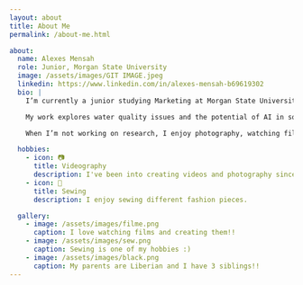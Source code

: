 ```yaml
---
layout: about
title: About Me
permalink: /about-me.html

about:
  name: Alexes Mensah
  role: Junior, Morgan State University
  image: /assets/images/GIT IMAGE.jpeg
  linkedin: https://www.linkedin.com/in/alexes-mensah-b69619302
  bio: |
    I’m currently a junior studying Marketing at Morgan State University. I expect to graduate in 2025. 

    My work explores water quality issues and the potential of AI in solving them.

    When I’m not working on research, I enjoy photography, watching films, and sewing fashion pieces.

  hobbies:
    - icon: 📷
      title: Videography
      description: I've been into creating videos and photography since I was very young.
    - icon: 🧵
      title: Sewing 
      description: I enjoy sewing different fashion pieces.

  gallery:
    - image: /assets/images/filme.png
      caption: I love watching films and creating them!!
    - image: /assets/images/sew.png
      caption: Sewing is one of my hobbies :)
    - image: /assets/images/black.png
      caption: My parents are Liberian and I have 3 siblings!!
---
```

